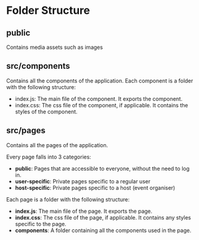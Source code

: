 # Folder Structure

## public

Contains media assets such as images

## src/components

Contains all the components of the application. Each component is a folder with the following structure:

- index.js: The main file of the component. It exports the component.
- index.css: The css file of the component, if applicable. It contains the styles of the component.

## src/pages

Contains all the pages of the application.

Every page falls into 3 categories:

- **public**: Pages that are accessible to everyone, without the need to log in.
- **user-specific**: Private pages specific to a regular user
- **host-specific**: Private pages specific to a host (event organiser)

Each page is a folder with the following structure:

- **index.js**: The main file of the page. It exports the page.
- **index.css**: The css file of the page, if applicable. It contains any styles specific to the page.
- **components**: A folder containing all the components used in the page.
